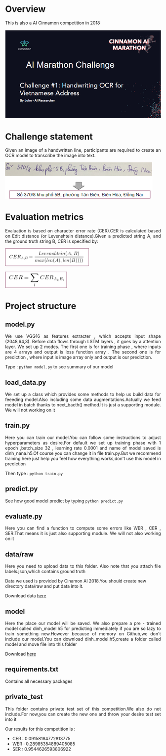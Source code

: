 # Overview
This is also a AI Cinnamon competition in 2018

![](images/Untitled.png)

# Challenge statement
<p align="justify">Given an image of a handwritten line, participants are required to create an OCR model to transcribe the image into text.</p>

![](images/stt.png)

# Evaluation metrics
<p align="justify">Evaluation is based on character error rate (CER).CER is calculated based on Edit distance (or Levenshtein distance).Given a predicted string A, and the ground truth string B, CER is specified by:</p>

![](images/metric.png)

![](images/metric_2.png)

# Project structure

## model.py
<p align="justify">We use VGG16 as features extracter , which accepts input shape (2048,64,3). Before data flows through LSTM layers , it goes by a attention layer. We set up 2 modes. The first one is for training phase , where inputs are 4 arrays and output is loss function array . The second one is for prediction , where input is image array only and output is our prediction.</p>

Type : `python model.py` to see summary of our model

## load_data.py
<p align="justify">We set up a class which provides some methods to help us build data for feeeding model.Also including some data augmentations.Actually we feed model in batch thanks to next_bacth() method.It is just a supporting module. We will not working on it</p>

## train.py
<p align="justify">Here you can train our model.You can follow some instructions to adjust hyperparameters as desire.For default we set up training phase with 1 epoch ,batch_size 32 , learning rate 0.0001 and name of model saved is dinh_nana.h5.Of course you can change it in file train.py.But we recommend training here just help you feel how everything works,don't use this model in prediction</p>

Then type : `python train.py`

## predict.py
See how good model predict by typing `python predict.py`

## evaluate.py
<p align="justify">Here you can find a function to compute some errors like WER , CER , SER.That means it is just also supporting module. We will not also working on it</p>

## data/raw
<p align="justify">Here you need to upload data to this folder. Also note that you attach file labels.json,which contains ground truth</p>

Data we used is provided by Cinamon AI 2018.You should create new directory data/raw and put data into it.

Download data [here](https://drive.google.com/drive/folders/1zPKgwYskiUat08C4pMj2Iasng0P2kE7m?usp=sharing)

## model
<p align="justify">Here the place our model will be saved. We also prepare a pre - trained model called dinh_model.h5 for predicting immediately if you are so lazy to train something new.However because of memory on Github,we don't include our model.You can download dinh_model.h5,create a folder called model and move file into this folder</p>

Download [here](https://drive.google.com/file/d/1WPgAN4ypI0jTFIw_GW0TuijE8O-UXwsM/view?usp=sharing)

## requirements.txt
Contains all necessary packages

## private_test
<p align="justify">This folder contains private test set of this competition.We also do not include.For now,you can create the new one and throw your desire test set into it</p>

Our results for this competition is :

- CER :  0.09158184772813775
- WER :  0.28985354889405085
- SER :  0.9544626593806922

